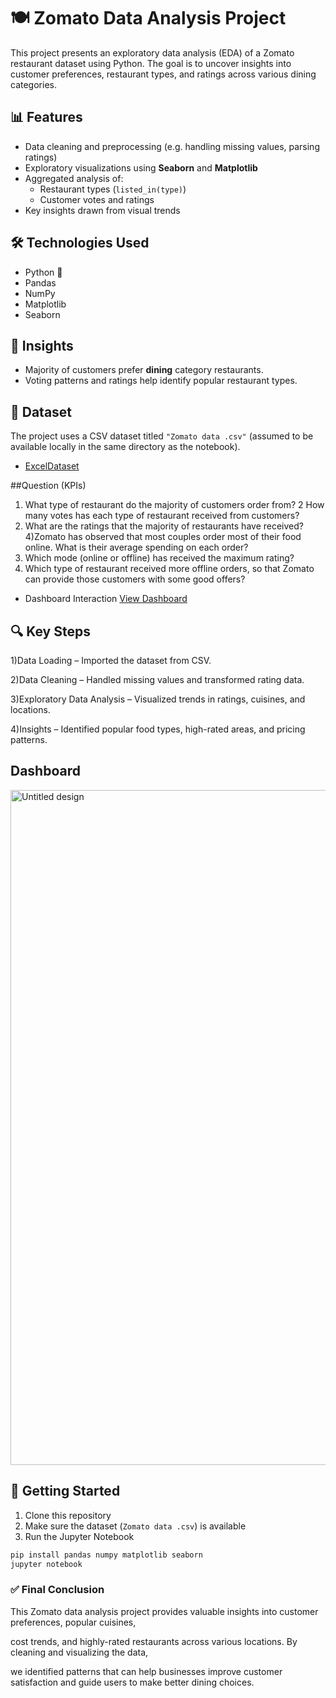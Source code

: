 
# 🍽️ Zomato Data Analysis Project

This project presents an exploratory data analysis (EDA) of a Zomato restaurant dataset using Python. The goal is to uncover insights into customer preferences, restaurant types, and ratings across various dining categories.

## 📊 Features

- Data cleaning and preprocessing (e.g. handling missing values, parsing ratings)
- Exploratory visualizations using **Seaborn** and **Matplotlib**
- Aggregated analysis of:
  - Restaurant types (`listed_in(type)`)
  - Customer votes and ratings
- Key insights drawn from visual trends

## 🛠️ Technologies Used

- Python 🐍
- Pandas
- NumPy
- Matplotlib
- Seaborn

## 📌 Insights

- Majority of customers prefer **dining** category restaurants.
- Voting patterns and ratings help identify popular restaurant types.

## 📁 Dataset

The project uses a CSV dataset titled `"Zomato data .csv"` (assumed to be available locally in the same directory as the notebook).
- <a href="https://github.com/Ramchandrakanade/Zomato-Data-Analysis-Dashboard/blob/main/Zomato%20data%20.csv">ExcelDataset</a>


##Question (KPIs)
1) What type of restaurant do the majority of customers order from?
2 How many votes has each type of restaurant received from customers?
3) What are the ratings that the majority of restaurants have received?
4)Zomato has observed that most couples order most of their food online. What is their 
average spending on each order?
5) Which mode (online or offline) has received the maximum rating?
6) Which type of restaurant received more offline orders, so that Zomato can provide those 
customers with some good offers?

- Dashboard Interaction <a href="https://github.com/Ramchandrakanade/Zomato-Data-Analysis-Dashboard/blob/main/visuvalization%20images.pdf">View Dashboard</a>

## 🔍 Key Steps

1)Data Loading – Imported the dataset from CSV.

2)Data Cleaning – Handled missing values and transformed rating data.

3)Exploratory Data Analysis – Visualized trends in ratings, cuisines, and locations.

4)Insights – Identified popular food types, high-rated areas, and pricing patterns.

## Dashboard

<img width="1920" height="1080" alt="Untitled design" src="https://github.com/user-attachments/assets/9b460c06-72a4-45ec-8a81-f90c7392a8e9" />


## 🚀 Getting Started

1. Clone this repository
2. Make sure the dataset (`Zomato data .csv`) is available
3. Run the Jupyter Notebook

```bash
pip install pandas numpy matplotlib seaborn
jupyter notebook
```


### ✅ Final Conclusion

This Zomato data analysis project provides valuable insights into customer preferences, popular cuisines,

cost trends, and highly-rated restaurants across various locations. By cleaning and visualizing the data,

we identified patterns that can help businesses improve customer satisfaction and guide users to make better dining choices.


